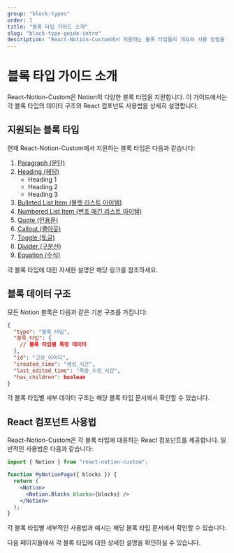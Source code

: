 ```yaml
---
group: "block-types"
order: 1
title: "블록 타입 가이드 소개"
slug: "block-type-guide-intro"
description: "React-Notion-Custom에서 지원하는 블록 타입들의 개요와 사용 방법을 소개합니다."
---
```


# 블록 타입 가이드 소개

React-Notion-Custom은 Notion의 다양한 블록 타입을 지원합니다. 이 가이드에서는 각 블록 타입의 데이터 구조와 React 컴포넌트 사용법을 상세히 설명합니다.

## 지원되는 블록 타입

현재 React-Notion-Custom에서 지원하는 블록 타입은 다음과 같습니다:

1. [Paragraph (문단)](#paragraph)
2. [Heading (헤딩)](#heading)
   - Heading 1
   - Heading 2
   - Heading 3
3. [Bulleted List Item (불렛 리스트 아이템)](#bulleted-list-item)
4. [Numbered List Item (번호 매긴 리스트 아이템)](#numbered-list-item)
5. [Quote (인용문)](#quote)
6. [Callout (콜아웃)](#callout)
7. [Toggle (토글)](#toggle)
8. [Divider (구분선)](#divider)
9. [Equation (수식)](#equation)

각 블록 타입에 대한 자세한 설명은 해당 링크를 참조하세요.

## 블록 데이터 구조

모든 Notion 블록은 다음과 같은 기본 구조를 가집니다:

```json
{
  "type": "블록_타입",
  "블록_타입": {
    // 블록 타입별 특정 데이터
  },
  "id": "고유_아이디",
  "created_time": "생성_시간",
  "last_edited_time": "최종_수정_시간",
  "has_children": boolean
}
```

각 블록 타입별 세부 데이터 구조는 해당 블록 타입 문서에서 확인할 수 있습니다.

## React 컴포넌트 사용법

React-Notion-Custom은 각 블록 타입에 대응하는 React 컴포넌트를 제공합니다. 일반적인 사용법은 다음과 같습니다:

```jsx
import { Notion } from "react-notion-custom";

function MyNotionPage({ blocks }) {
  return (
    <Notion>
      <Notion.Blocks blocks={blocks} />
    </Notion>
  );
}
```

각 블록 타입별 세부적인 사용법과 예시는 해당 블록 타입 문서에서 확인할 수 있습니다.

다음 페이지들에서 각 블록 타입에 대한 상세한 설명을 확인하실 수 있습니다.
